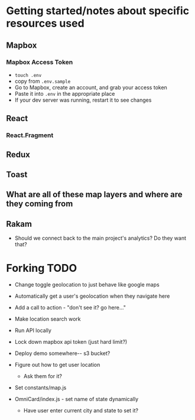 # Getting started/notes about specific resources used

## Mapbox
### Mapbox Access Token
* `touch .env`
* copy from `.env.sample`
* Go to Mapbox, create an account, and grab your access token
* Paste it into `.env` in the appropriate place
* If your dev server was running, restart it to see changes

## React
### React.Fragment
## Redux
## Toast
## What are all of these map layers and where are they coming from
## Rakam
* Should we connect back to the main project's analytics?  Do they want that?


# Forking TODO
* Change toggle geolocation to just behave like google maps
* Automatically get a user's geolocation when they navigate here
* Add a call to action - "don't see it?  go here..."
* Make location search work

* Run API locally
* Lock down mapbox api token (just hard limit?)
* Deploy demo somewhere-- s3 bucket?
* Figure out how to get user location
  * Ask them for it?
* Set constants/map.js
* OmniCard/index.js - set name of state dynamically
  * Have user enter current city and state to set it?
